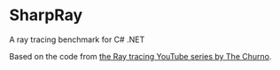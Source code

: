 # SharpRay
A ray tracing benchmark for C# .NET

Based on the code from [the Ray tracing YouTube series by The Churno](https://www.youtube.com/watch?v=gfW1Fhd9u9Q&list=PLlrATfBNZ98edc5GshdBtREv5asFW3yXl).
